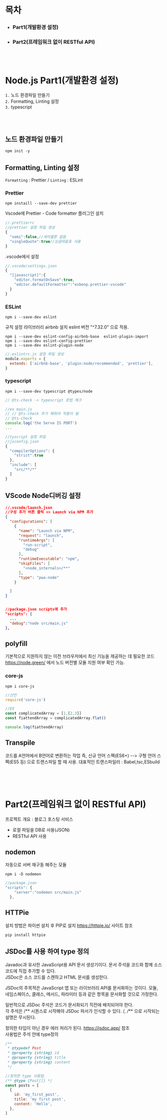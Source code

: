 
<h1>목차</h1>
<ul>
<li><h3>Part1(개발환경 설정)</h3></il>
<li><h3>Part2(프레임워크 없이 RESTful API)</h3></il>
</ul>

</br>
</br>

# Node.js Part1(개발환경 설정)

`1.` 노드 환경파일 만들기  
`2.` Formatting, Linting 설정  
`3.` typescript

</br>
</br>

## 노드 환경파일 만들기
```
npm init -y
```

## Formatting, Linting 설정
`Formatting` : Prettier / `Linting` : ESLint

### Prettier
```
npm instaill --save-dev prettier
```

Vscode에 Prettier - Code formatter 플러그인 설치

```js
//.prettierrc
//prettier 설정 파일 생성
{
  "semi":false,//세미클론 없음
  "singleQuote":true//싱글따옴표 사용
}
```
.vscode에서 설정
```js
//.vscode/settings.json
{
  "[javascript]":{
    "editor.formatOnSave":true,
    "editor.defaultFormatter":"esbenp.prettier-vscode"
  }
}
```

### ESLint
```
npm i --save-dev eslint
```

규칙 설정 라이브러리
airbnb 설치 eslint 버전 "^7.32.0" 으로 적용.
```
npm i --save-dev eslint-config-airbnb-base  eslint-plugin-import
npm i --save-dev eslint-config-prettier
npm i --save-dev eslint-plugin-node
```

```js
//.eslintrc.js 설정 파일 생성
module.exports = {
  extends: ['airbnb-base', 'plugin:node/recommended', 'prettier'],
}
```

### typescript
```
npm i --save-dev typescript @types/node
```
```js
// @ts-check -> typescript 문법 체크

//ex main.js
// // @ts-check 추가 해줘야 적용이 됨
// @ts-check
console.log('the Serve IS PORT')
...

```
```js
//tyscript 설정 파일
//jsconfig.json
{
  "compilerOptions": {
    "strict":true
  },
  "include": [
    "src/**/*"
  ]
}
```

## VScode Node디버깅 설정
```json
//.vscode/launch.json
//구성 추가 버튼 클릭 => Launch via NPM 추가
{
  "configurations": [
    {
      "name": "Launch via NPM",
      "request": "launch",
      "runtimeArgs": [
        "run-script",
        "debug"
      ],
      "runtimeExecutable": "npm",
      "skipFiles": [
        "<node_internals>/**"
      ],
      "type": "pwa-node"
    }

  ]
}


//package.json scripts에 추가
"scripts": {
  ...
  "debug":"node src/main.js"
},

```

## polyfill
기본적으로 지원하지 않는 이전 브라우저에서 최신 기능을 제공하는 데 필요한 코드  
https://node.green/ 에서 노드 버전별 모듈 지원 여부 확인 가능.
### core-js
```
npm i core-js
```
```js
//선언
require('core-js')

//EX
const complicatedArray = [1,[2,3]]
const fiattendArray = complicatedArray.flat()

console.log(fiattendArray)
```

## Transpile
코드를 A언어에서 B언어로 변환하는 작업
즉, 신규 언어 스펙(ES6+) --> 구형 언어 스펙(ES5 등) 으로 트랜스파일 할 때 사용.
대표적인 트랜스파일러 : Babel,tsc,ESbuild

<br />
<br />
<br />
  
# Part2(프레임워크 없이 RESTful API)
프로젝트 개요 : 블로그 포스팅 서비스
 - 로컬 파일을 DB로 사용(JSON)
 - RESTful API 사용


## nodemon
자동으로 서버 재구동 해주는 모듈
```
npm i -D nodemon
```
```js
//package.json
"scripts": {
    "server":"nodemon src/main.js"
  },
```

## HTTPie
설치 방법은 파이썬 설치 후 PIP로 설치  https://httpie.io/ 사이트 참조
```
pip install httpie
```

## JSDoc를 사용 하여 type 정의
Javadoc과 유사한 JavaScript용 API 문서 생성기이다. 문서 주석을 코드와 함께 소스 코드에 직접 추가할 수 있다.  
JSDoc은 소스 코드를 스캔하고 HTML 문서를 생성한다.

JSDoc의 주목적은 JavaScript 앱 또는 라이브러리 API를 문서화하는 것이다. 
모듈, 네임스페이스, 클래스, 메서드, 파라미터 등과 같은 항목을 문서화할 것으로 가정한다.

일반적으로 JSDoc 주석은 코드가 문서화되기 직전에 배치되어야 한다.  
각 주석은 /** 시퀀스로 시작해야 JSDoc 파서가 인식할 수 있다. /*, /*** 으로 시작되는 설명은 무시된다.  

정의한 타입이 아닌 경우 에러 처리가 된다. https://jsdoc.app/ 참조  
사용법은 주석 안에 type정의
```js
/**
 * @typedef Post
 * @property {string} id
 * @property {string} title
 * @property {string} content
 */

//정의한 type 사용법.
/** @type {Post[]} */
const posts = [
  {
    id: 'my_first_post',
    title: 'my first post',
    content: 'Hello',
  },
]
```